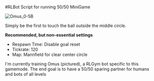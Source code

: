 #RLBot Script for running 50/50 MiniGame

![Omus_0-5B](https://user-images.githubusercontent.com/46916734/157023753-4261787c-cff4-46e5-bd62-1707213e848a.gif)

Simply be the first to touch the ball outside the middle circle.

**Recommended, but non-essential settings**
- Respawn Time: Disable goal reset
- Tickrate: 120
- Map: Mannfield for clear center circle

I'm currently training Omus (pictured), a RLGym bot specific to this gamemode. The end goal is to have a 50/50 sparing partner for humans and bots of all levels
